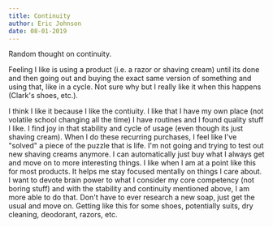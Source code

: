 ```yaml
---
title: Continuity
author: Eric Johnson
date: 08-01-2019
---
```


Random thought on continuity.

Feeling I like is using a product (i.e. a razor or shaving cream) until its done and then going out and buying the exact same version of something and using that, like in a cycle. Not sure why but I really like it when this happens (Clark's shoes, etc.).

I think I like it because I like the contiuity. I like that I have my own place (not volatile school changing all the time) I have routines and I found quality stuff I like. I find joy in that stability and cycle of usage (even though its just shaving cream). When I do these recurring purchases, I feel like I've "solved" a piece of the puzzle that is life. I'm not going and trying to test out new shaving creams anymore. I can automatically just buy what I always get and move on to more interesting things. I like when I am at a point like this for most products. It helps me stay focused mentally on things I care about. I want to devote brain power to what I consider my core competency (not boring stuff) and with the stability and continuity mentioned above, I am more able to do that. Don't have to ever research a new soap, just get the usual and move on. Getting like this for some shoes, potentially suits, dry cleaning, deodorant, razors, etc.
